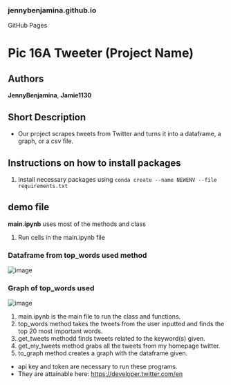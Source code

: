 ### jennybenjamina.github.io
GitHub Pages

# Pic 16A Tweeter (Project Name)
## Authors 
**JennyBenjamina**,
**Jamie1130**

## Short Description
* Our project scrapes tweets from Twitter and turns it into a dataframe, a graph, or a csv file.

## Instructions on how to install packages
1. Install necessary packages using `conda create --name NEWENV --file requirements.txt`

## demo file
**main.ipynb** uses most of the methods and class
1. Run cells in the main.ipynb file

### Dataframe from top_words used method
![image](https://user-images.githubusercontent.com/97067692/158002653-936845f7-e691-43b4-9c8f-8043b7c1a01f.png)

### Graph of top_words used
![image](https://user-images.githubusercontent.com/97067692/158002675-03faed20-2155-490e-bc9e-3894adce637b.png)

1. main.ipynb is the main file to run the class and functions.
2. top_words method takes the tweets from the user inputted and finds the top 20 most important words.
3. get_tweets methodd finds tweets related to the keyword(s) given.
4. get_my_tweets method grabs all the tweets from my homepage twitter.
5. to_graph method creates a graph with the dataframe given.

* api key and token are necessary to run these programs. 
* They are attainable here: https://developer.twitter.com/en
